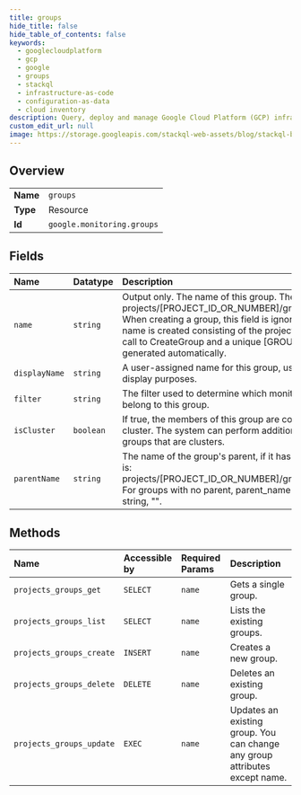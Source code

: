 ```yaml
---
title: groups
hide_title: false
hide_table_of_contents: false
keywords:
  - googlecloudplatform
  - gcp
  - google
  - groups
  - stackql
  - infrastructure-as-code
  - configuration-as-data
  - cloud inventory
description: Query, deploy and manage Google Cloud Platform (GCP) infrastructure and resources using SQL
custom_edit_url: null
image: https://storage.googleapis.com/stackql-web-assets/blog/stackql-blog-post-featured-image.png
---
```

  
    

## Overview
<table><tbody>
<tr><td><b>Name</b></td><td><code>groups</code></td></tr>
<tr><td><b>Type</b></td><td>Resource</td></tr>
<tr><td><b>Id</b></td><td><code>google.monitoring.groups</code></td></tr>
</tbody></table>

## Fields
| Name | Datatype | Description |
|:-----|:---------|:------------|
| `name` | `string` | Output only. The name of this group. The format is: projects/[PROJECT_ID_OR_NUMBER]/groups/[GROUP_ID] When creating a group, this field is ignored and a new name is created consisting of the project specified in the call to CreateGroup and a unique [GROUP_ID] that is generated automatically. |
| `displayName` | `string` | A user-assigned name for this group, used only for display purposes. |
| `filter` | `string` | The filter used to determine which monitored resources belong to this group. |
| `isCluster` | `boolean` | If true, the members of this group are considered to be a cluster. The system can perform additional analysis on groups that are clusters. |
| `parentName` | `string` | The name of the group's parent, if it has one. The format is: projects/[PROJECT_ID_OR_NUMBER]/groups/[GROUP_ID] For groups with no parent, parent_name is the empty string, "". |
## Methods
| Name | Accessible by | Required Params | Description |
|:-----|:--------------|:----------------|:------------|
| `projects_groups_get` | `SELECT` | `name` | Gets a single group. |
| `projects_groups_list` | `SELECT` | `name` | Lists the existing groups. |
| `projects_groups_create` | `INSERT` | `name` | Creates a new group. |
| `projects_groups_delete` | `DELETE` | `name` | Deletes an existing group. |
| `projects_groups_update` | `EXEC` | `name` | Updates an existing group. You can change any group attributes except name. |

